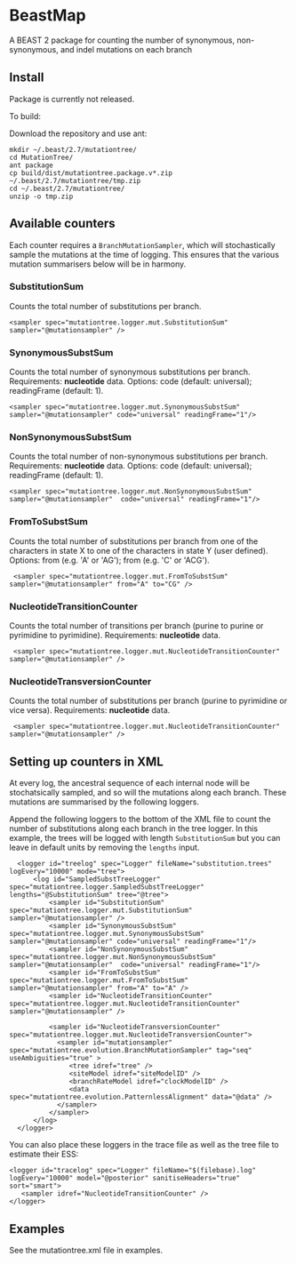 # BeastMap
A BEAST 2 package for counting the number of synonymous, non-synonymous, and indel mutations on each branch



## Install

Package is currently not released.

To build:

Download the repository and use ant:

```
mkdir ~/.beast/2.7/mutationtree/
cd MutationTree/
ant package
cp build/dist/mutationtree.package.v*.zip ~/.beast/2.7/mutationtree/tmp.zip
cd ~/.beast/2.7/mutationtree/
unzip -o tmp.zip
```


## Available counters

Each counter requires a ```BranchMutationSampler```, which will stochastically sample the mutations at the time of logging. This ensures that the various mutation summarisers below will be in harmony.

### SubstitutionSum
Counts the total number of substitutions per branch.

```<sampler spec="mutationtree.logger.mut.SubstitutionSum" sampler="@mutationsampler" />```

### SynonymousSubstSum
Counts the total number of synonymous substitutions per branch. Requirements: **nucleotide** data. Options: code (default: universal); readingFrame (default: 1).

```<sampler spec="mutationtree.logger.mut.SynonymousSubstSum" sampler="@mutationsampler" code="universal" readingFrame="1"/>```

### NonSynonymousSubstSum
Counts the total number of non-synonymous substitutions per branch. Requirements: **nucleotide** data. Options: code (default: universal); readingFrame (default: 1).

```<sampler spec="mutationtree.logger.mut.NonSynonymousSubstSum" sampler="@mutationsampler"  code="universal" readingFrame="1"/>```

### FromToSubstSum
Counts the total number of substitutions per branch from one of the characters in state X to one of the characters in state Y (user defined). Options: from (e.g. 'A' or 'AG'); from (e.g. 'C' or 'ACG').

``` <sampler spec="mutationtree.logger.mut.FromToSubstSum" sampler="@mutationsampler" from="A" to="CG" />```

### NucleotideTransitionCounter
Counts the total number of transitions per branch (purine to purine or pyrimidine to pyrimidine). Requirements: **nucleotide** data.

``` <sampler spec="mutationtree.logger.mut.NucleotideTransitionCounter" sampler="@mutationsampler" />```

### NucleotideTransversionCounter
Counts the total number of substitutions per branch (purine to pyrimidine or vice versa). Requirements: **nucleotide** data.

``` <sampler spec="mutationtree.logger.mut.NucleotideTransitionCounter" sampler="@mutationsampler" />```





## Setting up counters in XML

At every log, the ancestral sequence of each internal node will be stochatsically sampled, and so will the mutations along each branch. These mutations are summarised by the following loggers.

Append the following loggers to the bottom of the XML file to count the number of substitutions along each branch in the tree logger. In this example, the trees will be logged with length `SubstitutionSum` but you can leave in default units by removing the `lengths` input.
```
  <logger id="treelog" spec="Logger" fileName="substitution.trees" logEvery="10000" mode="tree">
      <log id="SampledSubstTreeLogger" spec="mutationtree.logger.SampledSubstTreeLogger" lengths="@SubstitutionSum" tree="@tree">
          <sampler id="SubstitutionSum" spec="mutationtree.logger.mut.SubstitutionSum" sampler="@mutationsampler" />
          <sampler id="SynonymousSubstSum" spec="mutationtree.logger.mut.SynonymousSubstSum" sampler="@mutationsampler" code="universal" readingFrame="1"/>
          <sampler id="NonSynonymousSubstSum" spec="mutationtree.logger.mut.NonSynonymousSubstSum" sampler="@mutationsampler"  code="universal" readingFrame="1"/>
          <sampler id="FromToSubstSum" spec="mutationtree.logger.mut.FromToSubstSum" sampler="@mutationsampler" from="A" to="A" />
          <sampler id="NucleotideTransitionCounter" spec="mutationtree.logger.mut.NucleotideTransitionCounter" sampler="@mutationsampler" />

          <sampler id="NucleotideTransversionCounter" spec="mutationtree.logger.mut.NucleotideTransversionCounter">
            <sampler id="mutationsampler" spec="mutationtree.evolution.BranchMutationSampler" tag="seq" useAmbiguities="true" >
               <tree idref="tree" />
               <siteModel idref="siteModelID" />
               <branchRateModel idref="clockModelID" />
               <data spec="mutationtree.evolution.PatternlessAlignment" data="@data" />
            </sampler>
          </sampler>
      </log>
  </logger>
```

You can also place these loggers in the trace file as well as the tree file to estimate their ESS:

```
<logger id="tracelog" spec="Logger" fileName="$(filebase).log" logEvery="10000" model="@posterior" sanitiseHeaders="true" sort="smart">
   <sampler idref="NucleotideTransitionCounter" />
</logger>
```



## Examples

See the mutationtree.xml file in examples.
